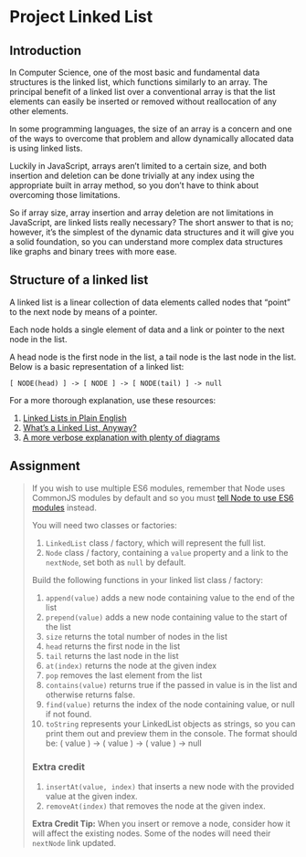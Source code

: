 # Project Linked List

## Introduction

In Computer Science, one of the most basic and fundamental data structures is the linked list, which functions similarly to an array. The principal benefit of a linked list over a conventional array is that the list elements can easily be inserted or removed without reallocation of any other elements.

In some programming languages, the size of an array is a concern and one of the ways to overcome that problem and allow dynamically allocated data is using linked lists.

Luckily in JavaScript, arrays aren’t limited to a certain size, and both insertion and deletion can be done trivially at any index using the appropriate built in array method, so you don’t have to think about overcoming those limitations.

So if array size, array insertion and array deletion are not limitations in JavaScript, are linked lists really necessary? The short answer to that is no; however, it’s the simplest of the dynamic data structures and it will give you a solid foundation, so you can understand more complex data structures like graphs and binary trees with more ease.

## Structure of a linked list
A linked list is a linear collection of data elements called nodes that “point” to the next node by means of a pointer.

Each node holds a single element of data and a link or pointer to the next node in the list.

A head node is the first node in the list, a tail node is the last node in the list. Below is a basic representation of a linked list:

```
[ NODE(head) ] -> [ NODE ] -> [ NODE(tail) ] -> null
```
For a more thorough explanation, use these resources:

1. [Linked Lists in Plain English](https://www.youtube.com/watch?v=oiW79L8VYXk)
2. [What’s a Linked List, Anyway?](https://dev.to/vaidehijoshi/whats-a-linked-list-anyway)
3. [A more verbose explanation with plenty of diagrams](https://web.archive.org/web/20200217010131/http://www.cs.cmu.edu/~adamchik/15-121/lectures/Linked%20Lists/linked%20lists.html)

## Assignment

> If you wish to use multiple ES6 modules, remember that Node uses CommonJS modules by default and so you must [tell Node to use ES6 modules](https://blog.logrocket.com/commonjs-vs-es-modules-node-js/) instead.
> 
> You will need two classes or factories:
> 
> 1. `LinkedList` class / factory, which will represent the full list.
> 2. `Node` class / factory, containing a `value` property and a link to the `nextNode`, set both as `null` by default.
> 
> Build the following functions in your linked list class / factory:
> 
> 1. `append(value)` adds a new node containing value to the end of the list
> 2. `prepend(value)` adds a new node containing value to the start of the list
> 3. `size` returns the total number of nodes in the list
> 4. `head` returns the first node in the list
> 5. `tail` returns the last node in the list
> 6. `at(index)` returns the node at the given index
> 7. `pop` removes the last element from the list
> 8. `contains(value)` returns true if the passed in value is in the list and otherwise returns false.
> 9. `find(value)` returns the index of the node containing value, or null if not found.
> 10. `toString` represents your LinkedList objects as strings, so you can print them out and preview them in the console. The format should be: ( value ) -> ( value ) -> ( value ) -> null
> ### Extra credit
> 1. `insertAt(value, index)` that inserts a new node with the provided value at the given index.
> 2. `removeAt(index)` that removes the node at the given index.
> 
> **Extra Credit Tip:** When you insert or remove a node, consider how it will affect the existing nodes. Some of the nodes will need their `nextNode` link updated.

